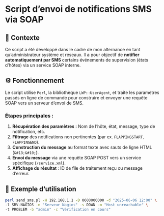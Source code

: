 # Script d’envoi de notifications SMS via SOAP

## 📌 Contexte

Ce script a été développé dans le cadre de mon alternance en tant qu’administrateur système et réseaux. Il a pour objectif de **notifier automatiquement par SMS** certains événements de supervision (états d’hôtes) via un service SOAP interne.

## ⚙️ Fonctionnement

Le script utilise `Perl`, la bibliothèque `LWP::UserAgent`, et traite les paramètres passés en ligne de commande pour construire et envoyer une requête SOAP vers un serveur d’envoi de SMS.

### Étapes principales :
1. **Récupération des paramètres** : Nom de l’hôte, état, message, type de notification, etc.
2. **Filtrage** des notifications non pertinentes (par ex. `FLAPPINGSTART`, `FLAPPINGEND`).
3. **Construction du message** au format texte avec sauts de ligne HTML (`&#13;&#10;`).
4. **Envoi du message** via une requête SOAP POST vers un service spécifique (`/service.xml`).
5. **Affichage du résultat** : ID de file de traitement reçu ou message d’erreur.

## 🧪 Exemple d’utilisation

```bash
perl send_sms.pl -H 192.168.1.1 -D 0600000000 -d "2025-06-06 12:00" \
-l SRV-NAGIOS -n "Serveur Nagios" -s DOWN -o "Host unreachable" \
-t PROBLEM -b "admin" -c "Vérification en cours"
